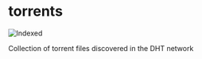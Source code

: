 torrents 
========
![Indexed](https://img.shields.io/badge/indexed-188034-blue)

Collection of torrent files discovered in the DHT network
